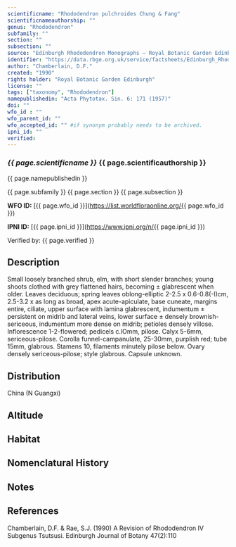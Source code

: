 ```yaml
---
scientificname: "Rhododendron pulchroides Chung & Fang"
scientificnameauthorship: ""
genus: "Rhododendron"
subfamily: ""
section: ""
subsection: ""
source: "Edinburgh Rhododendron Monographs – Royal Botanic Garden Edinburgh"
identifier: "https://data.rbge.org.uk/service/factsheets/Edinburgh_Rhododendron_Monographs.xhtml"
author: "Chamberlain, D.F."
created: "1990"
rights holder: "Royal Botanic Garden Edinburgh"
license: ""
tags: ["taxonomy", "Rhododendron"]
namepublishedin: "Acta Phytotax. Sin. 6: 171 (1957)"
doi: ""
wfo_id : ""
wfo_parent_id: ""
wfo_accepted_id: "" #if synonym probably needs to be archived.                      
ipni_id: ""
verified:
---
```

### _{{ page.scientificname }}_ {{ page.scientificauthorship }}
 {{ page.namepublishedin }}

{{ page.subfamily }} {{ page.section }} {{ page.subsection }}

**WFO ID:** [{{ page.wfo_id }}](https://list.worldfloraonline.org/{{ page.wfo_id }})

**IPNI ID:** [{{ page.ipni_id }}](https://www.ipni.org/n/{{ page.ipni_id }})

Verified by: {{ page.verified }}



## Description
Small loosely branched shrub, elm, with short slender branches; young shoots clothed with grey flattened hairs, becoming ± glabrescent when older. Leaves deciduous; spring leaves oblong-elliptic 2-2.5 x 0.6-0.8(-l)cm, 2.5-3.2 x as long as broad, apex acute-apiculate, base cuneate, margins entire, ciliate, upper surface with lamina glabrescent, indumentum ± persistent on midrib and lateral veins, lower surface ± densely brownish-sericeous, indumentum more dense on midrib; petioles densely villose. Inflorescence 1-2-flowered; pedicels c.lOmm, pilose. Calyx 5-6mm, sericeous-pilose. Corolla funnel-campanulate, 25-30mm, purplish red; tube 15mm, glabrous. Stamens 10, filaments minutely pilose below. Ovary densely sericeous-pilose; style glabrous. Capsule unknown.

## Distribution
China (N Guangxi)

## Altitude


## Habitat


## Nomenclatural History

                       
## Notes


## References

Chamberlain, D.F. & Rae, S.J. (1990) A Revision of Rhododendron IV Subgenus Tsutsusi. Edinburgh Journal of Botany 47(2):110
